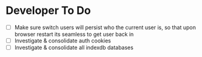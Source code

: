 # Developer To Do

- [ ] Make sure switch users will persist who the current user is, so that upon browser restart its seamless to get user back in
- [ ] Investigate & consolidate auth cookies
- [ ] Investigate & consolidate all indexdb databases

